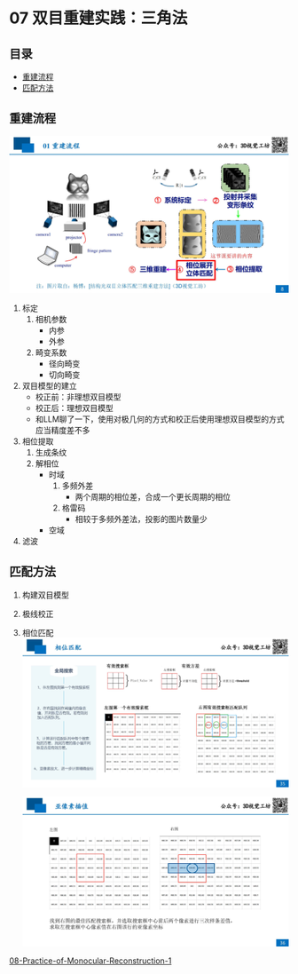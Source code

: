 # 07 双目重建实践：三角法

## 目录
- [重建流程](#重建流程)
- [匹配方法](#匹配方法)

## 重建流程

![](../pictures/课件：双目重建实践：三角法_页面_08.jpg)

1. 标定
    1. 相机参数
        - 内参
        - 外参
    1. 畸变系数
        - 径向畸变
        - 切向畸变
1. 双目模型的建立
    - 校正前：非理想双目模型
    - 校正后：理想双目模型
    - 和LLM聊了一下，使用对极几何的方式和校正后使用理想双目模型的方式应当精度差不多
1. 相位提取
    1. 生成条纹
    1. 解相位
        - 时域
            1. 多频外差
                - 两个周期的相位差，合成一个更长周期的相位
            1. 格雷码
                - 相较于多频外差法，投影的图片数量少
        - 空域
1. 滤波


## 匹配方法

1. 构建双目模型
1. 极线校正
1. 相位匹配
    ![](../pictures/课件：双目重建实践：三角法_页面_35.jpg)

    ![](../pictures/课件：双目重建实践：三角法_页面_36.jpg)


[08-Practice-of-Monocular-Reconstruction-1](./08-Practice-of-Monocular-Reconstruction-1.md)